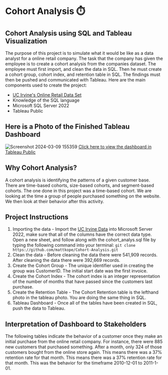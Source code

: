 # Cohort Analysis ⏱️

## Cohort Analysis using SQL and Tableau Visualization

The purpose of this project is to simulate what it would be like as a data analyst for a online retail company. The task that the company has given the employee is to create a cohort analysis from the companies dataset. The employee must first import, and clean the data in SQL. Then he must create a cohort group, cohort index, and retention table in SQL. The findings must then be pushed and communicated with Tableau. Here are the main components used to create the project:  

- [UC Irvine's Online Retail Data Set](https://archive.ics.uci.edu/dataset/352/online+retail)
- Knowledge of the SQL language
- Microsoft SQL Server 2022
- Tableau Public 

## Here is a Photo of the Finished Tableau Dashboard
![Screenshot 2024-03-09 155359](https://github.com/mattkope/Cohort-Analysis/assets/133834623/cd2a5c2f-b040-4fbf-8177-d17b8cf1c6ba)
[Click here to view the dashboard in Tableau Public](https://public.tableau.com/app/profile/matt.kope/viz/CustomerRetentionDashboard_17030972221780/CohortRenentionDashboard)

## Why Cohort Analysis?

A cohort analysis is identifying the patterns of a given customer base. There are time-based cohorts, size-based cohorts, and segment-based cohorts. The one done in this project was a time-based cohort. We are looking at the time a group of people purchased something on the website. We then look at their behavior after this activity. 

## Project Instructions

1. Importing the data - Import the [UC Irvine Data](https://archive.ics.uci.edu/dataset/352/online+retail) into Microsoft Server 2022, make sure that all of the columns have the correct data type. Open a new sheet, and follow along with the cohort_analys.sql file by typing the following command into your terminal: `git clone https://github.com/mattkope/Cohort-Analysis.git`
2. Clean the data - Before cleaning the data there were 541,909 records. After cleaning the data there were 392,669 records. 
3. Create the Cohort Group - The unique identifier used in creating the group was CustomerID. The initial start date was the first invoice. 
4. Create the Cohort Index - The cohort index is an integer representation of the number of months that have passed since the customers last purchase. 
5. Create the Retention Table - The Cohort Retention table is the lefthand photo in the tableau photo. You are doing the same thing in SQL.  
6. Tableau Dashboard - Once all of the tables have been created in SQL, push the data to Tableau.

## Interpretation of Dashboard to Stakeholders

The following tables indicate the behavior of a customer once they make an initial purchase from the online retail company. For instance, there were 885 new customers that purchased something. After a month, only 324 of those customers bought from the online store again. This means there was a 37% retention rate for that month. This means there was a 37% retention rate for that month. This was the behavior for the timeframe 2010-12-01 to 2011-1-01.
